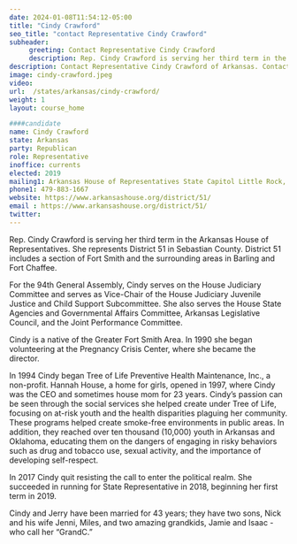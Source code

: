```yaml
---
date: 2024-01-08T11:54:12-05:00
title: "Cindy Crawford"
seo_title: "contact Representative Cindy Crawford"
subheader:
     greeting: Contact Representative Cindy Crawford
     description: Rep. Cindy Crawford is serving her third term in the Arkansas House of Representatives. She represents District 51 in Sebastian County. District 51 includes a section of Fort Smith and the surrounding areas in Barling and Fort Chaffee.
description: Contact Representative Cindy Crawford of Arkansas. Contact information for Cindy Crawford includes email address, phone number, and mailing address.
image: cindy-crawford.jpeg
video:
url:  /states/arkansas/cindy-crawford/
weight: 1
layout: course_home

####candidate
name: Cindy Crawford
state: Arkansas
party: Republican
role: Representative
inoffice: currents
elected: 2019
mailing1: Arkansas House of Representatives State Capitol Little Rock, AR 72201
phone1: 479-883-1667
website: https://www.arkansashouse.org/district/51/
email : https://www.arkansashouse.org/district/51/
twitter:
---
```


Rep. Cindy Crawford is serving her third term in the Arkansas House of Representatives. She represents District 51 in Sebastian County. District 51 includes a section of Fort Smith and the surrounding areas in Barling and Fort Chaffee.

For the 94th General Assembly, Cindy serves on the House Judiciary Committee and serves as Vice-Chair of the House Judiciary Juvenile Justice and Child Support Subcommittee. She also serves the House State Agencies and Governmental Affairs Committee, Arkansas Legislative Council, and the Joint Performance Committee.

Cindy is a native of the Greater Fort Smith Area. In 1990 she began volunteering at the Pregnancy Crisis Center, where she became the director.

In 1994 Cindy began Tree of Life Preventive Health Maintenance, Inc., a non-profit. Hannah House, a home for girls, opened in 1997, where Cindy was the CEO and sometimes house mom for 23 years. Cindy’s passion can be seen through the social services she helped create under Tree of Life, focusing on at-risk youth and the health disparities plaguing her community. These programs helped create smoke-free environments in public areas. In addition, they reached over ten thousand (10,000) youth in Arkansas and Oklahoma, educating them on the dangers of engaging in risky behaviors such as drug and tobacco use, sexual activity, and the importance of developing self-respect.

 In 2017 Cindy quit resisting the call to enter the political realm. She succeeded in running for State Representative in 2018, beginning her first term in 2019.

Cindy and Jerry have been married for 43 years; they have two sons, Nick and his wife Jenni, Miles, and two amazing grandkids, Jamie and Isaac - who call her “GrandC.”
